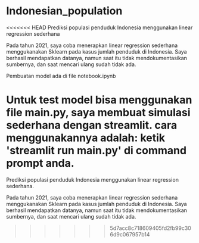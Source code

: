 # Indonesian_population
<<<<<<< HEAD
Prediksi populasi penduduk Indonesia menggunakan linear regression sederhana

Pada tahun 2021, saya coba menerapkan linear regression sederhana menggukanakan Sklearn pada kasus jumlah penduduk di Indonesia. Saya berhasil mendapatkan datanya, namun saat itu tidak mendokumentasikan sumbernya, dan saat mencari ulang sudah tidak ada.

Pembuatan model ada di file notebook.ipynb

Untuk test model bisa menggunakan file main.py, saya membuat simulasi sederhana dengan streamlit. cara menggunakannya adalah: ketik 'streamlit run main.py' di command prompt anda.
=======
Prediksi populasi penduduk Indonesia menggunakan linear regression sederhana.

Pada tahun 2021, saya coba menerapkan linear regression sederhana menggukanakan Sklearn pada kasus jumlah penduduk di Indonesia. Saya berhasil mendapatkan datanya, namun saat itu tidak mendokumentasikan sumbernya, dan saat mencari ulang sudah tidak ada.
>>>>>>> 5d7acc8c718609405fd2fb99c306d9c067957b14
